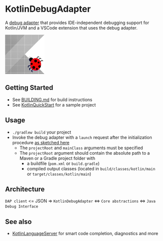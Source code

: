 # KotlinDebugAdapter
A [debug adapter](https://microsoft.github.io/debug-adapter-protocol/) that provides IDE-independent debugging support for Kotlin/JVM and a VSCode extension that uses the debug adapter.

![Icon](Icon128.png)

## Getting Started
* See [BUILDING.md](BUILDING.md) for build instructions
* See [KotlinQuickStart](https://github.com/fwcd/KotlinQuickStart) for a sample project

## Usage
* `./gradlew build` your project
* Invoke the debug adapter with a `launch` request after the initialization procedure [as sketched here](https://microsoft.github.io/debug-adapter-protocol/img/init-launch.png)
    * The `projectRoot` and `mainClass` arguments must be specified
    * The `projectRoot` argument should contain the absolute path to a Maven or a Gradle project folder with
		* a buildfile (`pom.xml` or `build.gradle`)
		* compiled output classes (located in `build/classes/kotlin/main` or `target/classes/kotlin/main`)

## Architecture
`DAP client` <= JSON => `KotlinDebugAdapter` <=> `Core abstractions` <=> `Java Debug Interface`

## See also
* [KotlinLanguageServer](https://github.com/fwcd/KotlinLanguageServer) for smart code completion, diagnostics and more

